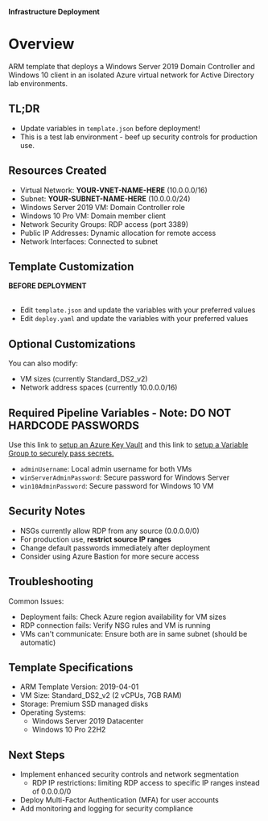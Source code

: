 **Infrastructure Deployment**
# Overview
ARM template that deploys a Windows Server 2019 Domain Controller and Windows 10 client in an isolated Azure virtual network for Active Directory lab environments.

## TL;DR
- Update variables in `template.json` before deployment!
- This is a test lab environment - beef up security controls for production use.

## Resources Created
- Virtual Network: **YOUR-VNET-NAME-HERE** (10.0.0.0/16)
- Subnet: **YOUR-SUBNET-NAME-HERE** (10.0.0.0/24)
- Windows Server 2019 VM: Domain Controller role
- Windows 10 Pro VM: Domain member client
- Network Security Groups: RDP access (port 3389)
- Public IP Addresses: Dynamic allocation for remote access
- Network Interfaces: Connected to subnet

## Template Customization
**BEFORE DEPLOYMENT**
<br></br>
- Edit `template.json` and update the variables with your preferred values
- Edit `deploy.yaml` and update the variables with your preferred values

## Optional Customizations
You can also modify:
- VM sizes (currently Standard_DS2_v2)
- Network address spaces (currently 10.0.0.0/16)

## Required Pipeline Variables - Note: DO NOT HARDCODE PASSWORDS
Use this link to [setup an Azure Key Vault](https://github.com/evandough/Cloud-Journey/blob/main/Journey/010/Readme.md) and this link to [setup a Variable Group to securely pass secrets.](https://github.com/evandough/Cloud-Journey/blob/main/Journey/011/Readme.md)
- `adminUsername`: Local admin username for both VMs
- `winServerAdminPassword`: Secure password for Windows Server
- `win10AdminPassword`: Secure password for Windows 10 VM

## Security Notes
- NSGs currently allow RDP from any source (0.0.0.0/0)
- For production use, **restrict source IP ranges**
- Change default passwords immediately after deployment
- Consider using Azure Bastion for more secure access

## Troubleshooting
Common Issues:
- Deployment fails: Check Azure region availability for VM sizes
- RDP connection fails: Verify NSG rules and VM is running
- VMs can't communicate: Ensure both are in same subnet (should be automatic)

## Template Specifications
- ARM Template Version: 2019-04-01
- VM Size: Standard_DS2_v2 (2 vCPUs, 7GB RAM)
- Storage: Premium SSD managed disks
- Operating Systems:
  - Windows Server 2019 Datacenter
  - Windows 10 Pro 22H2
 
## Next Steps
- Implement enhanced security controls and network segmentation
  - RDP IP restrictions: limiting RDP access to specific IP ranges instead of 0.0.0.0/0 
- Deploy Multi-Factor Authentication (MFA) for user accounts
- Add monitoring and logging for security compliance
